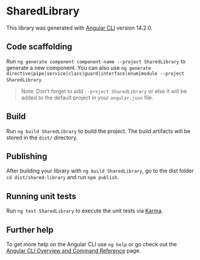 # SharedLibrary

This library was generated with [Angular CLI](https://github.com/angular/angular-cli) version 14.2.0.

## Code scaffolding

Run `ng generate component component-name --project SharedLibrary` to generate a new component. You can also use `ng generate directive|pipe|service|class|guard|interface|enum|module --project SharedLibrary`.
> Note: Don't forget to add `--project SharedLibrary` or else it will be added to the default project in your `angular.json` file. 

## Build

Run `ng build SharedLibrary` to build the project. The build artifacts will be stored in the `dist/` directory.

## Publishing

After building your library with `ng build SharedLibrary`, go to the dist folder `cd dist/shared-library` and run `npm publish`.

## Running unit tests

Run `ng test SharedLibrary` to execute the unit tests via [Karma](https://karma-runner.github.io).

## Further help

To get more help on the Angular CLI use `ng help` or go check out the [Angular CLI Overview and Command Reference](https://angular.io/cli) page.
